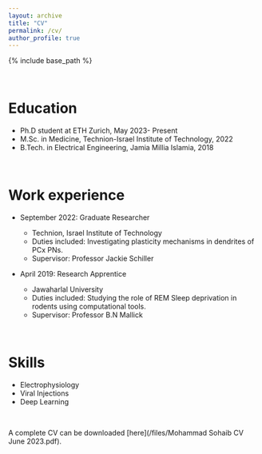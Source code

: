 ```yaml
---
layout: archive
title: "CV"
permalink: /cv/
author_profile: true
---
```


{% include base_path %}

<p>&nbsp;</p>


Education
======
* Ph.D student at ETH Zurich, May 2023- Present
* M.Sc. in Medicine, Technion-Israel Institute of Technology, 2022
* B.Tech. in Electrical Engineering, Jamia Millia Islamia, 2018

<p>&nbsp;</p>


Work experience
======
* September 2022: Graduate Researcher 
  * Technion, Israel Institute of Technology
  * Duties included: Investigating plasticity mechanisms in dendrites of PCx PNs.
  * Supervisor: Professor Jackie Schiller


* April 2019: Research Apprentice
  * Jawaharlal University
  * Duties included: Studying the role of REM Sleep deprivation in rodents using computational tools.
  * Supervisor: Professor B.N Mallick
  
<p>&nbsp;</p>



Skills
======
* Electrophysiology
* Viral Injections
* Deep Learning

<p>&nbsp;</p>



A complete CV can be downloaded [here](/files/Mohammad Sohaib CV June 2023.pdf).


<!--
Publications
======
  <ul>{% for post in site.publications %}
    {% include archive-single-cv.html %}
  {% endfor %}</ul>
  
Talks
======
  <ul>{% for post in site.talks %}
    {% include archive-single-talk-cv.html %}
  {% endfor %}</ul>

Teaching
======
  <ul>{% for post in site.teaching %}
    {% include archive-single-cv.html %}
  {% endfor %}</ul>
  
Service and leadership
======
* Currently signed in to 43 different slack teams

redirect_from:
  - /resume
-->  

